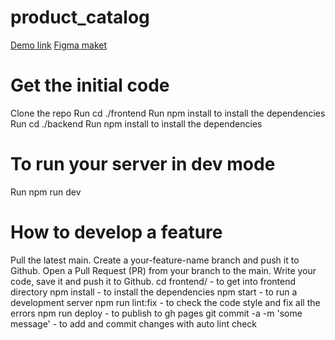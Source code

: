 # product_catalog
[Demo link](https://fe-jul22-pathologic-team.github.io/product_catalog/)
[Figma maket](https://www.figma.com/file/T5ttF21UnT6RRmCQQaZc6L/Phone-catalog-(V2)-Original)

# Get the initial code
Clone the repo
Run cd ./frontend
Run npm install to install the dependencies
Run cd ./backend
Run npm install to install the dependencies
# To run your server in dev mode
Run npm run dev
# How to develop a feature
Pull the latest main.
Create a your-feature-name branch and push it to Github.
Open a Pull Request (PR) from your branch to the main.
Write your code, save it and push it to Github.
cd frontend/ - to get into frontend directory
npm install - to install the dependencies
npm start - to run a development server
npm run lint:fix - to check the code style and fix all the errors
npm run deploy - to publish to gh pages
git commit -a -m 'some message' - to add and commit changes with auto lint check
